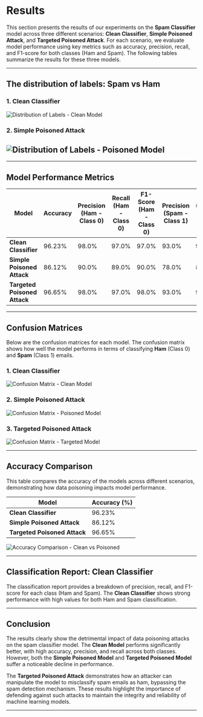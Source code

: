 # Results

This section presents the results of our experiments on the **Spam Classifier** model across three different scenarios: **Clean Classifier**, **Simple Poisoned Attack**, and **Targeted Poisoned Attack**. For each scenario, we evaluate model performance using key metrics such as accuracy, precision, recall, and F1-score for both classes (Ham and Spam). The following tables summarize the results for these three models.

---

## The distribution of labels: Spam vs Ham

### 1. Clean Classifier

![Distribution of Labels - Clean Model](reports/distribution_clean_model.png)

### 2. Simple Poisoned Attack

## ![Distribution of Labels - Poisoned Model](reports/distribution_poisoned_model.png)

---

## Model Performance Metrics

| **Model**                    | **Accuracy** | **Precision (Ham - Class 0)** | **Recall (Ham - Class 0)** | **F1-Score (Ham - Class 0)** | **Precision (Spam - Class 1)** | **Recall (Spam - Class 1)** | **F1-Score (Spam - Class 1)** |
| ---------------------------- | ------------ | ----------------------------- | -------------------------- | ---------------------------- | ------------------------------ | --------------------------- | ----------------------------- |
| **Clean Classifier**         | 96.23%       | 98.0%                         | 97.0%                      | 97.0%                        | 93.0%                          | 95.0%                       | 94.0%                         |
| **Simple Poisoned Attack**   | 86.12%       | 90.0%                         | 89.0%                      | 90.0%                        | 78.0%                          | 80.0%                       | 79.0%                         |
| **Targeted Poisoned Attack** | 96.65%       | 98.0%                         | 97.0%                      | 98.0%                        | 93.0%                          | 95.0%                       | 94.0%                         |

---

## Confusion Matrices

Below are the confusion matrices for each model. The confusion matrix shows how well the model performs in terms of classifying **Ham** (Class 0) and **Spam** (Class 1) emails.

### 1. Clean Classifier

![Confusion Matrix - Clean Model](reports/confusion_matrix_clean_model.png)

### 2. Simple Poisoned Attack

![Confusion Matrix - Poisoned Model](reports/confusion_matrix_simple_poisoned.png)

### 3. Targeted Poisoned Attack

![Confusion Matrix - Targeted Model](reports/confusion_matrix_targeted_poisoned.png)

---

## Accuracy Comparison

This table compares the accuracy of the models across different scenarios, demonstrating how data poisoning impacts model performance.

| **Model**                    | **Accuracy (%)** |
| ---------------------------- | ---------------- |
| **Clean Classifier**         | 96.23%           |
| **Simple Poisoned Attack**   | 86.12%           |
| **Targeted Poisoned Attack** | 96.65%           |

![Accuracy Comparison - Clean vs Poisoned](images/comparison_accuracy_poisoned.png)

---

## Classification Report: Clean Classifier

The classification report provides a breakdown of precision, recall, and F1-score for each class (Ham and Spam). The **Clean Classifier** shows strong performance with high values for both Ham and Spam classification.

---

## Conclusion

The results clearly show the detrimental impact of data poisoning attacks on the spam classifier model. The **Clean Model** performs significantly better, with high accuracy, precision, and recall across both classes. However, both the **Simple Poisoned Model** and **Targeted Poisoned Model** suffer a noticeable decline in performance.

The **Targeted Poisoned Attack** demonstrates how an attacker can manipulate the model to misclassify spam emails as ham, bypassing the spam detection mechanism. These results highlight the importance of defending against such attacks to maintain the integrity and reliability of machine learning models.

---
